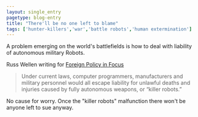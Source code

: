 ```yaml
---
layout: single_entry
pagetype: blog-entry
title: "There'll be no one left to blame"
tags: ['hunter-killers','war','battle robots','human extermination']
---
```

A problem emerging on the world's battlefields is how to deal with liability of autonomous military Robots.

Russ Wellen writing for [Foreign Policy in Focus][1]

>Under current laws, computer programmers, manufacturers and military personnel would all escape liability for unlawful deaths and injuries caused by fully autonomous weapons, or “killer robots.”

No cause for worry. Once the "killer robots" malfunction there won't be anyone left to sue anyway.


[1]:http://fpif.org/robots-commit-war-crimes/
